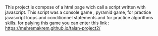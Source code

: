 This project is compose of a html page wich call a script written with javascript. This script was a console game , pyramid game, for practice javascript loops and conditionnel statements and for practice algorithms skills.
for palying this game you can enter this link : https://mehremakrem.github.io/talan-project2/

